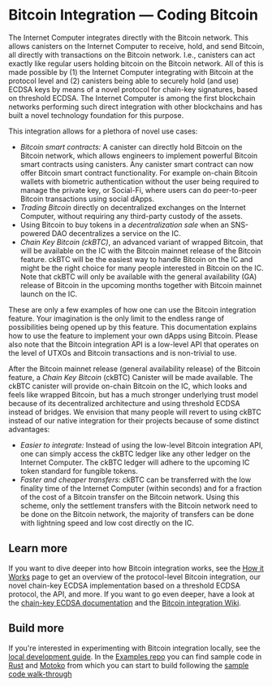 # Bitcoin Integration — Coding Bitcoin

The Internet Computer integrates directly with the Bitcoin network. This allows canisters on the Internet Computer to receive, hold, and send Bitcoin, all directly with transactions on the Bitcoin network. I.e., canisters can act exactly like regular users holding bitcoin on the Bitcoin network. All of this is made possible by (1) the Internet Computer integrating with Bitcoin at the protocol level and (2) canisters being able to securely hold (and use) ECDSA keys by means of a novel protocol for chain-key signatures, based on threshold ECDSA. The Internet Computer is among the first blockchain networks performing such direct integration with other blockchains and has built a novel technology foundation for this purpose.

This integration allows for a plethora of novel use cases:

-   *Bitcoin smart contracts:* A canister can directly hold Bitcoin on the Bitcoin network, which allows engineers to implement powerful Bitcoin smart contracts using canisters. Any canister smart contract can now offer Bitcoin smart contract functionality. For example on-chain Bitcoin wallets with biometric authentication without the user being required to manage the private key, or Social-Fi, where users can do peer-to-peer Bitcoin transactions using social dApps.
-   *Trading Bitcoin* directly on decentralized exchanges on the Internet Computer, without requiring any third-party custody of the assets.
-   Using Bitcoin to buy tokens in a *decentralization sale* when an SNS-powered DAO decentralizes a service on the IC.
-   *Chain Key Bitcoin (ckBTC)*, an advanced variant of wrapped Bitcoin, that will be available on the IC with the Bitcoin mainnet release of the Bitcoin feature. ckBTC will be the easiest way to handle Bitcoin on the IC and might be the right choice for many people interested in Bitcoin on the IC. Note that ckBTC will only be available with the general availability (GA) release of Bitcoin in the upcoming months together with Bitcoin mainnet launch on the IC.

These are only a few examples of how one can use the Bitcoin integration feature. Your imagination is the only limit to the endless range of possibilities being opened up by this feature. This documentation explains how to use the feature to implement your own dApps using Bitcoin. Please also note that the Bitcoin integration API is a low-level API that operates on the level of UTXOs and Bitcoin transactions and is non-trivial to use.

After the Bitcoin mainnet release (general availability release) of the Bitcoin feature, a *Chain Key Bitcoin* (ckBTC) Canister will be made available. The ckBTC canister will provide on-chain Bitcoin on the IC, which looks and feels like wrapped Bitcoin, but has a much stronger underlying trust model because of its decentralized architecture and using threshold ECDSA instead of bridges. We envision that many people will revert to using ckBTC instead of our native integration for their projects because of some distinct advantages:
-   *Easier to integrate:* Instead of using the low-level Bitcoin integration API, one can simply access the ckBTC ledger like any other ledger on the Internet Computer. The ckBTC ledger will adhere to the upcoming IC token standard for fungible tokens.
-   *Faster and cheaper transfers:* ckBTC can be transferred with the low finality time of the Internet Computer (within seconds) and for a fraction of the cost of a Bitcoin transfer on the Bitcoin network. Using this scheme, only the settlement transfers with the Bitcoin network need to be done on the Bitcoin network, the majority of transfers can be done with lightning speed and low cost directly on the IC.

## Learn more
If you want to dive deeper into how Bitcoin integration works, see the [How it Works](bitcoin-how-it-works.md) page to get an overview of the protocol-level Bitcoin integration, our novel chain-key ECDSA implementation based on a threshold ECDSA protocol, the API, and more. If you want to go even deeper, have a look at the [chain-key ECDSA documentation](https://internetcomputer.org/docs/current/developer-docs/integrations/t-ecdsa) and the [Bitcoin integration Wiki](https://wiki.internetcomputer.org/wiki/Bitcoin_integration).

## Build more
If you're interested in experimenting with Bitcoin integration locally, see the [local development guide](local-development.md). 
In the [Examples repo](https://github.com/dfinity/examples) you can find sample code in [Rust](https://github.com/dfinity/examples/tree/master/rust/basic_bitcoin) and [Motoko](https://github.com/dfinity/examples/tree/master/motoko/basic_bitcoin) from which you can start to build following the [sample code walk-through](../../../samples/deploying-your-first-bitcoin-dapp.md)